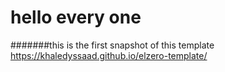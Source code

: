 # hello every one
#######this is the first snapshot of this template 
https://khaledyssaad.github.io/elzero-template/
